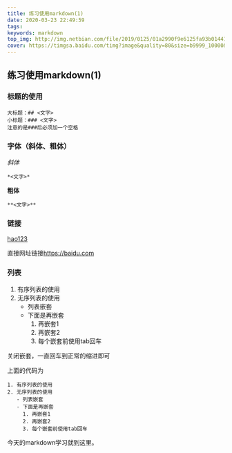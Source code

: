 ```yaml
---
title: 练习使用markdown(1)
date: 2020-03-23 22:49:59
tags:
keywords: markdown
top_img: http://img.netbian.com/file/2019/0125/01a2990f9e6125fa93b01441aab2cc2e.jpg
cover: https://timgsa.baidu.com/timg?image&quality=80&size=b9999_10000&sec=1584987240969&di=3bcd2c51233478505ff65b304d8ecf00&imgtype=0&src=http%3A%2F%2Fpic4.zhimg.com%2Fv2-2a56e92cf72cd1268d299f47b8d2cf14_r.jpg
---
```

## 练习使用markdown(1)

### 标题的使用

```
大标题：## <文字> 
小标题：### <文字>
注意的是###后必须加一个空格
```

### 字体（斜体、粗体）

*斜体*

```
*<文字>*
```

**粗体**

```
**<文字>**
```

### 链接

[hao123](https://hao123.com)

直接网址链接<https://baidu.com>

### 列表

1. 有序列表的使用
2. 无序列表的使用
   - 列表嵌套
   - 下面是再嵌套
     1. 再嵌套1
     2. 再嵌套2
     3. 每个嵌套前使用tab回车

关闭嵌套，一直回车到正常的缩进即可

上面的代码为

```
1. 有序列表的使用
2. 无序列表的使用
   - 列表嵌套
   - 下面是再嵌套
     1. 再嵌套1
     2. 再嵌套2
     3. 每个嵌套前使用tab回车

```

今天的markdown学习就到这里。



